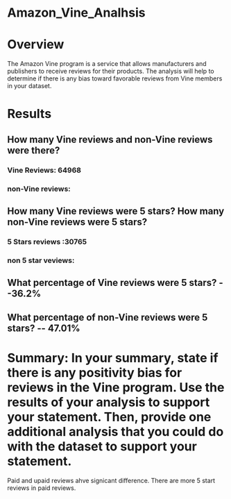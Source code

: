 # Amazon_Vine_Analhsis
# Overview
The Amazon Vine program is a service that allows manufacturers and publishers to receive reviews for their products. The analysis will help to determine if there is any bias toward favorable reviews from Vine members in your dataset.

# Results

## How many Vine reviews and non-Vine reviews were there?
### Vine Reviews: 64968
### non-Vine reviews: 

## How many Vine reviews were 5 stars? How many non-Vine reviews were 5 stars?
### 5 Stars reviews :30765
### non 5 star veviews: 

## What percentage of Vine reviews were 5 stars? --36.2% 

## What percentage of non-Vine reviews were 5 stars? -- 47.01%

# Summary: In your summary, state if there is any positivity bias for reviews in the Vine program. Use the results of your analysis to support your statement. Then, provide one additional analysis that you could do with the dataset to support your statement.

Paid and upaid reviews ahve signicant difference. There are more 5 start reviews in paid reviews. 
